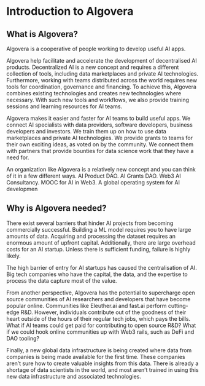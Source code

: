 # Introduction to Algovera
## What is Algovera?
Algovera is a cooperative of people working to develop useful AI apps.
 
Algovera help facilitate and accelerate the development of decentralised AI products. Decentralized AI is a new concept and requires a different collection of tools, including data marketplaces and private AI technologies. Furthermore, working with teams distributed across the world requires new tools for coordination, governance and financing. To achieve this, Algovera combines existing technologies and creates new technologies where necessary. With such new tools and workflows, we also provide training sessions and learning resources for AI teams.

Algovera makes it easier and faster for AI teams to build useful apps. We connect AI specialists with data providers, software developers, business developers and investors. We train them up on how to use data marketplaces and private AI technologies. We provide grants to teams for their own exciting ideas, as voted on by the community. We connect them with partners that provide bounties for data science work that they have a need for. 


An organization like Algovera is a relatively new concept and you can think of it in a few different ways. AI Product DAO. AI Grants DAO. Web3 AI Consultancy. MOOC for AI in Web3. A global operating system for AI developmen

## Why is Algovera needed?
There exist several barriers that hinder AI projects from becoming commercially successful. Building a ML model requires you to have large amounts of data. Acquiring and processing the dataset requires an enormous amount of upfront capital. Additionally, there are large overhead costs for an AI startup. Unless there is sufficient funding, failure is highly likely. 

The high barrier of entry for AI startups has caused the centralisation of AI. Big tech companies who have the capital, the data, and the expertise to process the data capture most of the value. 

From another perspective, Algovera has the potential to supercharge open source communities of AI researchers and developers that have become popular online. Communities like Eleuther.ai and fast.ai perform cutting-edge R&D. However, individuals contribute out of the goodness of their heart outside of the hours of their regular tech jobs, which pays the bills. What if AI teams could get paid for contributing to open source R&D? What if we could hook online communities up with Web3 rails, such as DeFi and DAO tooling?

Finally, a new global data infrastructure is being created where data from companies is being made available for the first time. These companies aren’t sure how to create valuable insights from this data. There is already a shortage of data scientists in the world, and most aren’t trained in using this new data infrastructure and associated technologies.
